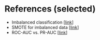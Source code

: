 # References (selected)
* Imbalanced classification [[link](https://inldigitallibrary.inl.gov/sites/sti/sti/Sort_66270.pdf)]
* SMOTE for imbalanced data [[link](https://machinelearningmastery.com/smote-oversampling-for-imbalanced-classification/)]
* ROC-AUC vs. PR-AUC [[link](https://machinelearningmastery.com/roc-curves-and-precision-recall-curves-for-imbalanced-classification/)]